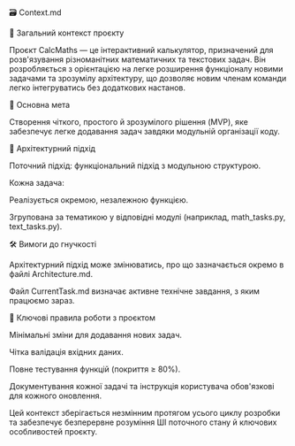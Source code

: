 🗃️ Context.md

🌟 Загальний контекст проєкту

Проєкт CalcMaths — це інтерактивний калькулятор, призначений для розв'язування різноманітних математичних та текстових задач. Він розробляється з орієнтацією на легке розширення функціоналу новими задачами та зрозумілу архітектуру, що дозволяє новим членам команди легко інтегруватись без додаткових настанов.

🎯 Основна мета

Створення чіткого, простого й зрозумілого рішення (MVP), яке забезпечує легке додавання задач завдяки модульній організації коду.

📐 Архітектурний підхід

Поточний підхід: функціональний підхід з модульною структурою.

Кожна задача:

Реалізується окремою, незалежною функцією.

Згрупована за тематикою у відповідні модулі (наприклад, math_tasks.py, text_tasks.py).

🛠️ Вимоги до гнучкості

Архітектурний підхід може змінюватись, про що зазначається окремо в файлі Architecture.md.

Файл CurrentTask.md визначає активне технічне завдання, з яким працюємо зараз.

🚧 Ключові правила роботи з проєктом

Мінімальні зміни для додавання нових задач.

Чітка валідація вхідних даних.

Повне тестування функцій (покриття ≥ 80%).

Документування кожної задачі та інструкція користувача обов'язкові для кожного оновлення.

Цей контекст зберігається незмінним протягом усього циклу розробки та забезпечує безперервне розуміння ШІ поточного стану й ключових особливостей проєкту.